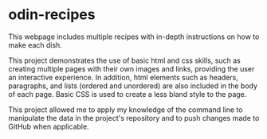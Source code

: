 # odin-recipes
This webpage includes multiple recipes with in-depth instructions on how to make each dish. 

This project demonstrates the use of basic html and css skills, such as creating multiple pages with their own images and links, providing the user an interactive experience. In addition, html elements such as headers, paragraphs, and lists (ordered and unordered) are also included in the body of each page. Basic CSS is used to create a less bland style to the page. 

This project allowed me to apply my knowledge of the command line to manipulate the data in the project's repository and to push changes made to GitHub when applicable.